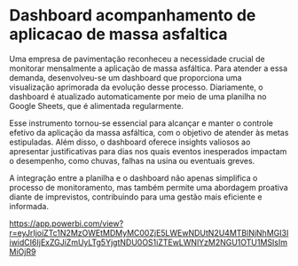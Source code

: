 # Dashboard acompanhamento de aplicacao de massa asfaltica

Uma empresa de pavimentação reconheceu a necessidade crucial de monitorar mensalmente a aplicação de massa asfáltica. Para atender a essa demanda, desenvolveu-se um dashboard que proporciona uma visualização aprimorada da evolução desse processo. Diariamente, o dashboard é atualizado automaticamente por meio de uma planilha no Google Sheets, que é alimentada regularmente.

Esse instrumento tornou-se essencial para alcançar e manter o controle efetivo da aplicação da massa asfáltica, com o objetivo de atender às metas estipuladas. Além disso, o dashboard oferece insights valiosos ao apresentar justificativas para dias nos quais eventos inesperados impactam o desempenho, como chuvas, falhas na usina ou eventuais greves.

A integração entre a planilha e o dashboard não apenas simplifica o processo de monitoramento, mas também permite uma abordagem proativa diante de imprevistos, contribuindo para uma gestão mais eficiente e informada.

https://app.powerbi.com/view?r=eyJrIjoiZTc1N2MzOWEtMDMyMC00ZjE5LWEwNDUtN2U4MTBlNjNhMGI3IiwidCI6IjExZGJiZmUyLTg5YjgtNDU0OS1iZTEwLWNlYzM2NGU1OTU1MSIsImMiOjR9
